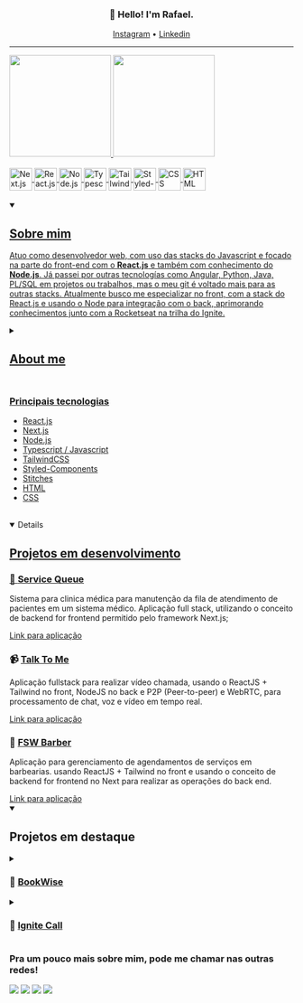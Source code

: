 <h3 align="center">👋 Hello! I'm Rafael.</h3>

<p align="center">
  <a href="https://www.instagram.com/rafael.mts/">Instagram</a> •
  <a href="https://www.linkedin.com/in/rafaelimatos/">Linkedin</a>
</p>

---

<div>
  <a href="https://github.com/RafaelMatos">
  <img height="180em" src="https://github-readme-stats.vercel.app/api?username=RafaelMatos&show_icons=true&theme=tokyonight&include_all_commits=true&count_private=true"/>
  <img height="180em" src="https://github-readme-stats.vercel.app/api/top-langs/?username=RafaelMatos&layout=compact&count_private=false&langs_count=6&theme=tokyonight"/>
</div>
<div style="display: inline_block"><br>


  <img align="center" alt="Next.js" height="40" width="40" src="https://seeklogo.com/images/N/next-js-icon-logo-EE302D5DBD-seeklogo.com.png" />
  <img align="center" alt="React.js" height="40" width="40" src="https://cdn.jsdelivr.net/gh/devicons/devicon/icons/react/react-original.svg" />
  <img align="center" alt="Node.js" height="40" width="40" src="https://cdn.jsdelivr.net/gh/devicons/devicon/icons/nodejs/nodejs-plain.svg" />
  <img align="center" alt="Typescript" height="40" width="40" src="https://cdn.jsdelivr.net/gh/devicons/devicon/icons/typescript/typescript-plain.svg" />
  <img align="center" alt="TailwindCSS" height="40" width="40" src="https://seeklogo.com/images/T/tailwind-css-logo-5AD4175897-seeklogo.com.png">
  <img align="center" alt="Styled-components" height="40" width="40" src="https://img.jsdelivr.com/raw.githubusercontent.com/styled-components/brand/master/styled-components.png">
  <img align="center" alt="CSS" height="40" width="40" src="https://seeklogo.com/images/C/css3-logo-8724075274-seeklogo.com.png">
  <img align="center" alt="HTML" height="40" width="40" src="https://seeklogo.com/images/H/html5-logo-EF92D240D7-seeklogo.com.png">
</div>
 <br>

   <details open>
    <summary><h2>Sobre mim</h2></summary>
    <p>Atuo como desenvolvedor web, com uso das stacks do Javascript e focado na parte do front-end com o <strong>React.js</strong> e também com conhecimento do <strong>Node.js</strong>. Já passei por outras tecnologías como Angular, Python, Java, PL/SQL em projetos ou trabalhos, mas o meu git é voltado mais para as outras stacks. Atualmente busco me especializar no front, com a stack do React.js e usando o Node para integração com o back, aprimorando conhecimentos junto com a Rocketseat na trilha do Ignite.</p>
</details>
<details>
<summary><h2>About me<h2></summary>
    <p>I work as a web developer, using JavaScript stacks and focusing on the front-end with React.js. I also have knowledge of Node.js. I have experience with other technologies such as Angular, Python, Java, PL/SQL in various projects or assignments, but my primary focus is on other stacks. Currently, I am aiming to specialize in the front-end, specifically with the React.js stack, and utilizing Node.js for backend integration. I am enhancing my skills through the Ignite track with Rocketseat.</p>
</details>

  <h3>Principais tecnologias</h3>
  <ul>
    <li>React.js</li>
    <li>Next.js</li>
    <li>Node.js</li>
    <li>Typescript / Javascript</li>
    <li>TailwindCSS</li>
    <li>Styled-Components</li>
    <li>Stitches</li>
    <li>HTML</li>
    <li>CSS</li>
  </ul>
<!--   <h2>Sobre mim</h2>
  <p>Atuo como desenvolvedor web, com uso das stacks do Javascript e focado na parte do front-end com o <strong>React.js</strong> e também com conhecimento do <strong>Node.js</strong>. Já passei por outras tecnologías como Angular, Python, Java, PL/SQL em projetos ou trabalhos, mas o meu git é voltado mais para as outras stacks. Atualmente busco me especializar no front, com a stack a React.js e usando o node para integração com o back, aprimorando conhecimentos junto com a Rocketseat na trilha do Ignite.</p> -->
 <br>
  <details open>
    <summary><h2>Projetos em desenvolvimento</h2></summary>
    <div>
      <h3>
         🏥 
        <a href="https://github.com/RafaelMatos/serviceQueue" target="_blank">
          Service Queue
        </a> 
      </h3>
      <p>
       Sistema para clinica médica para manutenção da fila de atendimento de pacientes em um sistema médico. Aplicação full stack, utilizando o conceito de backend for frontend permitido pelo framework Next.js;
      </p>
      <a href="https://service-queue.vercel.app/">
        Link para aplicação
      </a>
      <h3>
         📹 
        <a href="https://github.com/RafaelMatos/talktome" target="_blank">
          Talk To Me
        </a> 
      </h3>
      <p>
       Aplicação fullstack para realizar vídeo chamada, usando o ReactJS + Tailwind no front, NodeJS no back e P2P (Peer-to-peer) e WebRTC, para processamento de chat, voz e vídeo em tempo real.
      </p>
      <a href="talktome-rm.vercel.app">
        Link para aplicação
      </a>  
      <h3>
         💈 
        <a href="https://github.com/RafaelMatos/fswbarber" target="_blank">
          FSW Barber
        </a> 
      </h3>
      <p>
       Aplicação para gerenciamento de agendamentos de serviços em barbearias. usando  ReactJS + Tailwind no front e usando o conceito de backend for frontend no Next para realizar as operações do back end.
      </p>
      <a href="https://talktome-rm.vercel.app/">
        Link para aplicação
      </a>  
    </div>
  </details>

   
<details open>
  <summary><h2>Projetos em destaque</h2></summary>
  <div>
    <details >
      <summary>
        <h3>
          📖
          <a href="https://github.com/RafaelMatos/bookwise" target="_blank">
            BookWise
          </a>
        </h3>
      </summary>
      <div>
        <p>
          Projeto em desenvolvido no 6º e último desafio da trilha React do
          curso Ignite na Rocketseat🚀 , aplicação full stack, utilizando o
          conceito de backend for frontend permitido pelo framework Next.js;
        </p>
        <a href="https://bookwise-rm.vercel.app/">Link para aplicação</a>
      </div>
    </details>
    <details>
      <summary>
        <h3>
          📅
          <a href="https://github.com/RafaelMatos/ignite-call" target="_blank">
            Ignite Call
          </a>
        </h3>
      </summary>
      <div>
        <p>
          <b>Ignite Call</b> é uma aplicação de agendamentos conectada ao
          Google Calendar que permite aos usuários compartilhar seu calendário e
          permitir que outros reservem horários disponíveis. A aplicação está
          sendo desenvolvida com React, Next.js e TypeScript.
        </p>
        <a href="https://ignite-call-rm.vercel.app/">Link para aplicação</a>
      </div>
    </details>
  </div>
</details>

    
  <h3> Pra um pouco mais sobre mim, pode me chamar nas outras redes! </h3>

 
  
 
<div> 
<!--   <a href="https://instagram.com/RafaelMatos" target="_blank"><img src="https://img.shields.io/badge/-Instagram-%23E4405F?style=for-the-badge&logo=instagram&logoColor=white" target="_blank"></a> -->
<!--  <a href="https://discord.gg/5DVhGKVf4h" target="_blank"><img src="https://img.shields.io/badge/Discord-7289DA?style=for-the-badge&logo=discord&logoColor=white" target="_blank"></a>  -->
  
  <a href="https://www.linkedin.com/in/rafaelimatos/" target="_blank"><img src="https://img.shields.io/badge/-LinkedIn-%230077B5?style=for-the-badge&logo=linkedin&logoColor=white" target="_blank"></a>
  <a href="https://app.rocketseat.com.br/me/rafael-matos-1578306809" target="_blank"><img src="https://img.shields.io/badge/-Rocketseat-8257E5?style=for-the-badge&logo=spaceship&logoColor=white" target="_blank"></a>
   <a href = "mailto:rafael-matos@outlook.com" target="_blank"><img src="https://img.shields.io/badge/-Outlook-0F6CBD?style=for-the-badge&logo=microsoftoutlook&logoColor=white" target="_blank"></a>
  <a href = "mailto:rafaelibiapina2@gmail.com" target="_blank"><img src="https://img.shields.io/badge/-Gmail-%23333?style=for-the-badge&logo=gmail&logoColor=white" target="_blank"></a>
 
 <!--  ![Snake animation](https://github.com/RafaelMatos/RafaelMatos/blob/output/github-contribution-grid-snake.svg)  -->

</div>
